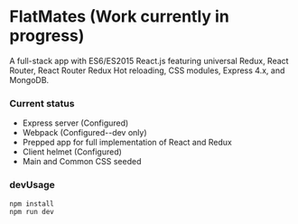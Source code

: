 # FlatMates (Work currently in progress)

A full-stack app with ES6/ES2015 React.js featuring universal Redux, React Router, React Router Redux Hot reloading, CSS modules, Express 4.x, and MongoDB.


### Current status
* Express server (Configured)
* Webpack (Configured--dev only)
* Prepped app for full implementation of React and Redux
* Client helmet (Configured)
* Main and Common CSS seeded

### devUsage
```
npm install
npm run dev

```
